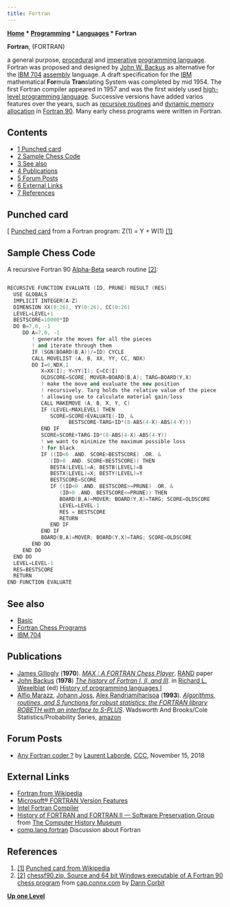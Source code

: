 ```yaml
---
title: Fortran
---
```

**[Home](Home "Home") * [Programming](Programming "Programming") * [Languages](Languages "Languages") * Fortran**

**Fortran**, (FORTRAN)

a general purpose, [procedural](https://en.wikipedia.org/wiki/Procedural_programming) and [imperative](https://en.wikipedia.org/wiki/Imperative_programming_language) [programming language](https://en.wikipedia.org/wiki/Programming_language). Fortran was proposed and designed by [John W. Backus](https://en.wikipedia.org/wiki/John_Backus) as alternative for the [IBM 704](IBM_704 "IBM 704") [assembly](Assembly "Assembly") language. A draft specification for the [IBM](index.php?title=IBM&action=edit&redlink=1 "IBM (page does not exist)") mathematical **For**mula **Tran**slating System was completed by mid 1954. The first Fortran compiler appeared in 1957 and was the first widely used [high-level programming language](https://en.wikipedia.org/wiki/High-level_programming_language). Successive versions have added varios features over the years, such as [recursive routines](Recursion "Recursion") and [dynamic memory allocation](https://en.wikipedia.org/wiki/Dynamic_memory_allocation) in [Fortran 90](https://en.wikipedia.org/wiki/Fortran#Fortran_90). Many early chess programs were written in Fortran.

## Contents

- [1 Punched card](#punched-card)
- [2 Sample Chess Code](#sample-chess-code)
- [3 See also](#see-also)
- [4 Publications](#publications)
- [5 Forum Posts](#forum-posts)
- [6 External Links](#external-links)
- [7 References](#references)

## Punched card

\[
[Punched card](https://en.wikipedia.org/wiki/Punched_card) from a Fortran program: Z(1) = Y + W(1) <a id="cite-note-1" href="#cite-ref-1">[1]</a>

## Sample Chess Code

A recursive Fortran 90 [Alpha-Beta](Alpha-Beta "Alpha-Beta") search routine <a id="cite-note-2" href="#cite-ref-2">[2]</a>:

```C++

RECURSIVE FUNCTION EVALUATE (ID, PRUNE) RESULT (RES) 
  USE GLOBALS 
  IMPLICIT INTEGER(A-Z) 
  DIMENSION XX(0:26), YY(0:26), CC(0:26) 
  LEVEL=LEVEL+1 
  BESTSCORE=10000*ID 
  DO B=7,0, -1 
     DO A=7,0, -1 
        ! generate the moves for all the pieces 
        ! and iterate through them 
        IF (SGN(BOARD(B,A))/=ID) CYCLE 
        CALL MOVELIST (A, B, XX, YY, CC, NDX) 
        DO I=0,NDX,1 
           X=XX(I); Y=YY(I); C=CC(I) 
           OLDSCORE=SCORE; MOVER=BOARD(B,A); TARG=BOARD(Y,X) 
           ! make the move and evaluate the new position 
           ! recursively. Targ holds the relative value of the piece 
           ! allowing use to calculate material gain/loss 
           CALL MAKEMOVE (A, B, X, Y, C) 
           IF (LEVEL<MAXLEVEL) THEN 
              SCORE=SCORE+EVALUATE(-ID, & 
                    BESTSCORE-TARG+ID*(8-ABS(4-X)-ABS(4-Y))) 
           END IF 
           SCORE=SCORE+TARG-ID*(8-ABS(4-X)-ABS(4-Y)) 
           ! we want to minimize the maximum possible loss 
           ! for black 
           IF ((ID<0 .AND. SCORE>BESTSCORE) .OR. & 
              (ID>0 .AND. SCORE<BESTSCORE)) THEN 
              BESTA(LEVEL)=A; BESTB(LEVEL)=B 
              BESTX(LEVEL)=X; BESTY(LEVEL)=Y 
              BESTSCORE=SCORE 
              IF ((ID<0 .AND. BESTSCORE>=PRUNE) .OR. & 
                 (ID>0 .AND. BESTSCORE<=PRUNE)) THEN 
                 BOARD(B,A)=MOVER; BOARD(Y,X)=TARG; SCORE=OLDSCORE 
                 LEVEL=LEVEL-1 
                 RES = BESTSCORE 
                 RETURN 
              END IF 
           END IF 
           BOARD(B,A)=MOVER; BOARD(Y,X)=TARG; SCORE=OLDSCORE 
        END DO 
     END DO 
  END DO 
  LEVEL=LEVEL-1 
  RES=BESTSCORE 
  RETURN 
END FUNCTION EVALUATE 

```

## See also

- [Basic](Basic "Basic")
- [Fortran Chess Programs](Category:Fortran "Category:Fortran")
- [IBM 704](IBM_704 "IBM 704")

## Publications

- [James Gillogly](James_Gillogly "James Gillogly") (**1970**). *[MAX : A FORTRAN Chess Player](http://www.rand.org/pubs/papers/P4428/)*. [RAND](https://en.wikipedia.org/wiki/RAND) paper
- [John Backus](https://en.wikipedia.org/wiki/John_Backus) (**1978**) *[The history of Fortran I, II, and III](http://portal.acm.org/citation.cfm?id=1198345)*. in [Richard L. Wexelblat](https://en.wikipedia.org/wiki/Richard_Wexelblat) (ed) [History of programming languages I](http://portal.acm.org/citation.cfm?id=800025&picked=prox&cfid=20756760&cftoken=81135282)
- [Alfio Marazz](http://www.iumsp.ch/Unites/us/Alfio/msp_Alfio.htm), [Johann Joss](Johann_Joss "Johann Joss"), [Alex Randriamiharisoa](http://www.365chess.com/players/Alex_Randriamiharisoa) (**1993**). *[Algorithms, routines, and S functions for robust statistics: the FORTRAN library ROBETH with an interface to S-PLUS](http://portal.acm.org/citation.cfm?id=134866)*. Wadsworth And Brooks/Cole Statistics/Probability Series, [amazon](http://www.amazon.com/exec/obidos/ASIN/0534196985/acmorg-20)

## Forum Posts

- [Any Fortran coder ?](http://www.talkchess.com/forum3/viewtopic.php?f=7&t=68944) by [Laurent Laborde](index.php?title=Laurent_Laborde&action=edit&redlink=1 "Laurent Laborde (page does not exist)"), [CCC](CCC "CCC"), November 15, 2018

## External Links

- [Fortran from Wikipedia](https://en.wikipedia.org/wiki/Fortran)
- [Microsoft® FORTRAN Version Features](http://www.emsps.com/oldtools/msforv.htm)
- [Intel Fortran Compiler](https://software.intel.com/en-us/fortran-compilers)
- [History of FORTRAN and FORTRAN II — Software Preservation Group](http://www.softwarepreservation.org/projects/FORTRAN/) from [The Computer History Museum](The_Computer_History_Museum "The Computer History Museum")
- [comp.lang.fortran](https://groups.google.com/forum/#!forum/comp.lang.fortran) Discussion about Fortran

## References

1. <a id="cite-ref-1" href="#cite-note-1">[1]</a> [Punched card from Wikipedia](https://en.wikipedia.org/wiki/Punched_card)
1. <a id="cite-ref-2" href="#cite-note-2">[2]</a> [chessf90.zip, Source and 64 bit Windows executable of A Fortran 90 chess program](http://cap.connx.com/chess-engines/new-approach/chessf90.zip) from [cap.connx.com](http://cap.connx.com/) by [Dann Corbit](Dann_Corbit "Dann Corbit")

**[Up one Level](Languages "Languages")**

